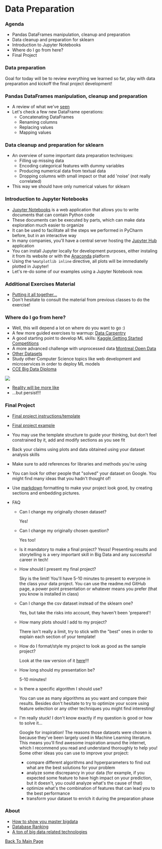 # Data Preparation

### Agenda
* Pandas DataFrames manipulation, cleanup and preparation
* Data cleanup and preparation for sklearn
* Introduction to Jupyter Notebooks
* Where do I go from here?
* Final Project

### Data preparation
Goal for today will be to review everything we learned so far, play with data preparation and kickoff the final project development!

### Pandas DataFrames manipulation, cleanup and preparation
* A review of what we've [seen](https://github.com/cce-bigdataintro-1160/CEBD-1160-fall-2019-code/tree/master/4-python-advanced-notebook)
* Let's check a few new DataFrame operations:
  * Concatenating DataFrames
  * Renaming columns
  * Replacing values
  * Mapping values

### Data cleanup and preparation for sklearn
* An overview of some important data preparation techniques:
  * Filling up missing data
  * Encoding categorical features with dummy variables
  * Producing numerical data from textual data
  * Dropping columns with small impact or that add 'noise' (not really correlated)
* This way we should have only numerical values for sklearn

### Introduction to Jupyter Notebooks
* [Jupyter Notebooks](https://jupyter.org/) is a web application that allows you to write documents that can contain Python code
* These documents can be executed by parts, which can make data exploration much easier to organize
* It can be used to facilitate all the steps we performed in PyCharm before, but in an interactive way
* In many companies, you'll have a central server hosting the [Jupyter Hub](https://jupyter.org/hub) application
* You can install Jupyter locally for development purposes, either instaling it from its website or with the [Anaconda](https://www.anaconda.com/) platform
* Using the `%matplotlib inline` directive, all plots will be immediatelly plotted in Jupyter!   
* Let's re-do some of our examples using a Jupyter Notebook now.

### Additional Exercises Material
* [Putting it all together...](./9-data-preparation-exercises.md)
* Don't hesitate to consult the material from previous classes to do the exercise!

### Where do I go from here?
* Well, this will depend a lot on where do you want to go :)
* A few more guided exercises to warmup: [Data Carpentry](https://datacarpentry.org/lessons/)
* A good starting point to develop ML skills: [Kaggle Getting Started Competitions](https://www.kaggle.com/competitions?sortBy=grouped&group=general&page=1&pageSize=20&category=gettingStarted)
* A more advanced challenge with unprocessed data [Montreal Open Data](http://donnees.ville.montreal.qc.ca/)
* [Other Datasets](https://github.com/awesomedata/awesome-public-datasets)
* Study other Computer Science topics like web development and microservices in order to deploy ML models
* [CCE Big Data Diploma](https://www.concordia.ca/cce/programs/big-data.html)

![](https://media.giphy.com/media/1n4FT4KRQkDvK0IO4X/giphy.gif?raw=true)

* [Reality will be more like](https://media.giphy.com/media/3o85xxSZvFZgD4wXde/giphy.gif) 
* ...but persist!!!

### Final Project
* [Final project instructions/template](https://github.com/cce-bigdataintro-1160/cebd1160_project_template)
* [Final project example](https://github.com/cce-bigdataintro-1160/cebd1160_project_template/tree/gkexample)

* You may use the template structure to guide your thinking, but don't feel constrained by it, add and modify sections as you see fit
* Back your claims using plots and data obtained using your dataset analysis skills
* Make sure to add references for libraries and methods you're using  
* You can look for other people that "solved" your dataset on Google. You might find many ideas that you hadn't thought of!
* Use [markdown](https://guides.github.com/features/mastering-markdown/) formatting to make your project look good, by creating sections and embedding pictures.

* FAQ
  * Can I change my originally chosen dataset?
    
    Yes!

  * Can I change my originally chosen question?
    
    Yes too!

  * Is it mandatory to make a final project?
    Yesss! Presenting results and storytelling is a very important skill in Big Data and any successful career in tech!

  * How should I present my final project?
    
    Sky is the limit! You'll have 5-10 minutes to present to everyone in the class your data project. You can use the readme.md GitHub page, a power point presentation or whatever means you prefer (that you know is installed in class)

  * Can I change the csv dataset instead of the sklearn one?
    
    Yes, but take the risks into account, they haven't been 'prepared'!

  * How many plots should I add to my project?
    
    There isn't really a limit, try to stick with the "best" ones in order to explain each section of your template!

  * How do I format/style my project to look as good as the sample project?
    
    Look at the raw version of it [here](https://raw.githubusercontent.com/cce-bigdataintro-1160/cebd1160_project_template/gkexample/README.md)!!!

  * How long should my presentation be?
    
    5-10 minutes!    

  * Is there a specific algorithm I should use?
    
    You can use as many algorithms as you want and compare their results. Besides don't hesitate to try to optimize your score using feature selection or any other techniques you might find interesting!

  * I'm really stuck! I don't know exactly if my question is good or how to solve it...
    
    Google for inspiration! The reasons those datasets were chosen is because they've been largely used in Machine Learning literature. This means you'll find awesome inspiration around the internet, which I recommend you read and understand thoroughly to help you!
    Some other ideas you can use to improve your project: 
    * compare different algorithms and hyperparameters to find out what are the best solutions for your problem
    * analyze some discrepancy in your data (for example, if you expected some feature to have high impact on your prediction, but it doesn't, you could analyze what's the cause of that)
    * optimize what's the combination of features that can lead you to the best performance
    * transform your dataset to enrich it during the preparation phase 

### About 
* [How to show you master bigdata](https://pixelastic.github.io/pokemonorbigdata/)
* [Database Ranking](https://db-engines.com/en/ranking)
* [A ton of big data related technologies](https://github.com/onurakpolat/awesome-bigdata)

[Back To Main Page](./index.md)